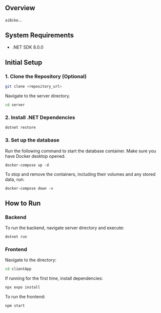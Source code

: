 ## Overview

`aiBike`...

## System Requirements

- .NET SDK 8.0.0

## Initial Setup

### 1. Clone the Repository (Optional)

```bash
git clone <repository_url>
```

Navigate to the server directory.

```bash
cd server
```

### 2. Install .NET Dependencies

```bash
dotnet restore
```

### 3. Set up the database

Run the following command to start the database container. Make sure you have Docker desktop opened.

```
docker-compose up -d
```

To stop and remove the containers, including their volumes and any stored data, run:

```
docker-compose down -v
```

## How to Run

### Backend

To run the backend, navigate server directory and execute:

```bash
dotnet run
```

### Frontend

Navigate to the directory:

```bash
cd clientApp
```

If running for the first time, install dependencies:

```bash
npx expo install
```

To run the frontend:

```bash
npm start
```
